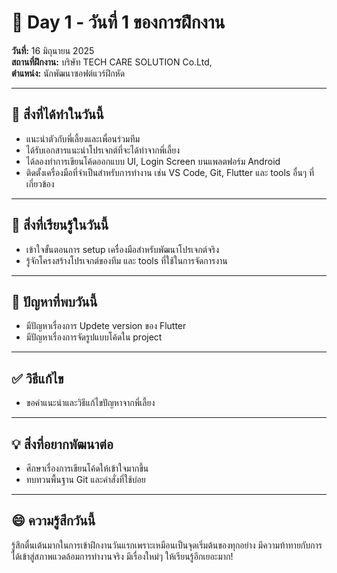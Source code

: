# 📅 Day 1 - วันที่ 1 ของการฝึกงาน
**วันที่:** 16 มิถุนายน 2025  
**สถานที่ฝึกงาน:** บริษัท TECH CARE SOLUTION Co.Ltd,  
**ตำแหน่ง:** นักพัฒนาซอฟต์แวร์ฝึกหัด

---

## 📝 สิ่งที่ได้ทำในวันนี้
- แนะนำตัวกับพี่เลี้ยงและเพื่อนร่วมทีม
- ได้รับเอกสารแนะนำโปรเจกต์ที่จะได้ทำจากพี่เลี้ยง
- ได้ลองทำการเขียนโค้ดออกแบบ UI, Login Screen บนแพลตฟอร์ม Android 
- ติดตั้งเครื่องมือที่จำเป็นสำหรับการทำงาน เช่น VS Code, Git, Flutter และ tools อื่นๆ ที่เกี่ยวข้อง


---

## 🎯 สิ่งที่เรียนรู้ในวันนี้
- เข้าใจขั้นตอนการ setup เครื่องมือสำหรับพัฒนาโปรเจกต์จริง
- รู้จักโครงสร้างโปรเจกต์ของทีม และ tools ที่ใช้ในการจัดการงาน


---

## 🤔 ปัญหาที่พบวันนี้
- มีปัญหาเรื่องการ Updete version ของ Flutter
- มีปัญหาเรื่องการจัดรูปแบบโค้ดใน project


---

## ✅ วิธีแก้ไข
- ขอคำแนะนำและวิธีแก้ไขปัญหาจากพี่เลี้ยง


---

## 💡 สิ่งที่อยากพัฒนาต่อ
- ศึกษาเรื่องการเขียนโค้ดให้เข้าใจมากขึ้น
- ทบทวนพื้นฐาน Git และคำสั่งที่ใช้บ่อย


---

## 😄 ความรู้สึกวันนี้
รู้สึกตื่นเต้นมากในการเข้าฝึกงานวันแรกเพราะเหมือนเป็นจุดเริ่มต้นของทุกอย่าง 
มีความท้าทายกับการได้เข้าสู่สภาพแวดล้อมการทำงานจริง มีเรื่องใหม่ๆ ให้เรียนรู้อีกเยอะมาก!
